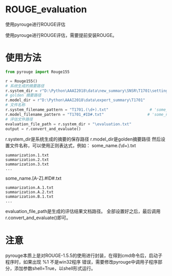 # ROUGE_evaluation
使用pyrouge进行ROUGE评估

使用pyrouge进行ROUGE评估，需要提前安装ROUGE。

# 使用方法
```python
from pyrouge import Rouge155

r = Rouge155()
# 系统生成的摘要路径
r.system_dir = r"D:\Python\AAAI2018\data\new_summary\SNSR\T1701\setting_2\lamada2=1\alpha=1.1"
# golden 摘要路径
r.model_dir = r"D:\Python\AAAI2018\data\expert_summary\T1701"
# 文件名称
r.system_filename_pattern = "T1701.(\d+).txt"                  # 'some_name.(\d+).txt'
r.model_filename_pattern = "T1701_#ID#.txt"                   # 'some_name.[A-Z].#ID#.txt'
# 评估文件路径
evaluation_file_path = r.system_dir + "\evaluation.txt"
output = r.convert_and_evaluate()
```
r.system_dir是系统生成的摘要的保存路径
r.model_dir是golden摘要路径
然后设置文件名称，可以使用正则表达式，例如：
some_name.(\d+).txt
```
summarization.1.txt
summarization.2.txt
summarization.3.txt
...
```
some_name.[A-Z].#ID#.txt
```
summarization.A.1.txt
summarization.A.2.txt
summarization.B.1.txt
...
```
evaluation_file_path是生成的评估结果文档路径。
全部设置好之后，最后调用r.convert_and_evaluate()即可。


# 注意
pyrouge本质上是对ROUGE-1.5.5的使用进行封装，在得到cmd命令后，启动子程序时，如果出现 %1 不是win32程序 错误，需要修改pyrouge中调用子程序部分，添加参数shell=True，以shell形式运行。
